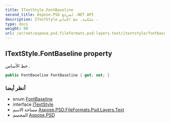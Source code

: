 ```yaml
---
title: ITextStyle.FontBaseline
second_title: Aspose.PSD لمرجع .NET API
description: ITextStyle ملكية. خط الأساس .
type: docs
weight: 90
url: /ar/net/aspose.psd.fileformats.psd.layers.text/itextstyle/fontbaseline/
---
```

## ITextStyle.FontBaseline property

خط الأساس .

```csharp
public FontBaseline FontBaseline { get; set; }
```

### أنظر أيضا

* enum [FontBaseline](../../../aspose.psd.fileformats.psd/fontbaseline/)
* interface [ITextStyle](../)
* مساحة الاسم [Aspose.PSD.FileFormats.Psd.Layers.Text](../../itextstyle/)
* المجسم [Aspose.PSD](../../../)


